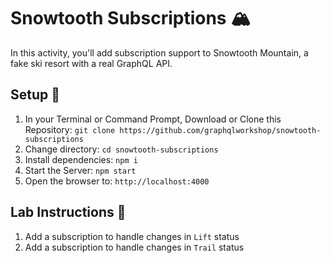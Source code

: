 # Snowtooth Subscriptions 🏔

In this activity, you'll add subscription support to Snowtooth Mountain, a fake ski resort with a real GraphQL API.

## Setup 🚡

1. In your Terminal or Command Prompt, Download or Clone this Repository: `git clone https://github.com/graphqlworkshop/snowtooth-subscriptions`
2. Change directory: `cd snowtooth-subscriptions`
3. Install dependencies: `npm i`
4. Start the Server: `npm start`
5. Open the browser to: `http://localhost:4000`

## Lab Instructions 🚠

1. Add a subscription to handle changes in `Lift` status
2. Add a subscription to handle changes in `Trail` status
